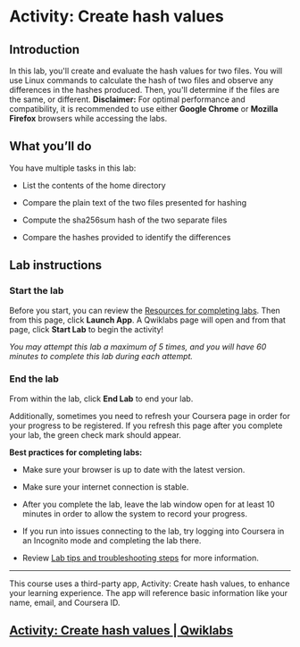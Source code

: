 # Activity: Create hash values

## Introduction

In this lab, you'll create and evaluate the hash values for two files. You will use Linux commands to calculate the hash of two files and observe any differences in the hashes produced. Then, you'll determine if the files are the same, or different. **Disclaimer:** For optimal performance and compatibility, it is recommended to use either **Google Chrome** or **Mozilla Firefox** browsers while accessing the labs.

## What you’ll do

You have multiple tasks in this lab:

- List the contents of the home directory
    
- Compare the plain text of the two files presented for hashing
    
- Compute the sha256sum hash of the two separate files
    
- Compare the hashes provided to identify the differences
    

## Lab instructions

### **Start the lab**

Before you start, you can review the [Resources for completing labs](https://www.coursera.org/learn/assets-threats-and-vulnerabilities/supplement/HTg94/resources-for-completing-labs). Then from this page, click **Launch App**. A Qwiklabs page will open and from that page, click **Start Lab** to begin the activity!

_You may attempt this lab a maximum of 5 times, and you will have 60 minutes to complete this lab during each attempt._

### **End the lab**

From within the lab, click **End Lab** to end your lab.

Additionally, sometimes you need to refresh your Coursera page in order for your progress to be registered. If you refresh this page after you complete your lab, the green check mark should appear.

**Best practices for completing labs:**

- Make sure your browser is up to date with the latest version.
    
- Make sure your internet connection is stable.
    
- After you complete the lab, leave the lab window open for at least 10 minutes in order to allow the system to record your progress.
    
- If you run into issues connecting to the lab, try logging into Coursera in an Incognito mode and completing the lab there.
    
- Review [Lab tips and troubleshooting steps](https://www.coursera.org/learn/assets-threats-and-vulnerabilities/supplement/QJJhf/lab-tips-and-troubleshooting-steps "reading on lab tips and troubleshooting steps") for more information.
    

---

This course uses a third-party app, Activity: Create hash values, to enhance your learning experience. The app will reference basic information like your name, email, and Coursera ID.

## [Activity: Create hash values | Qwiklabs](https://googlecoursera.qwiklabs.com/focuses/36256719?parent=lti_session)